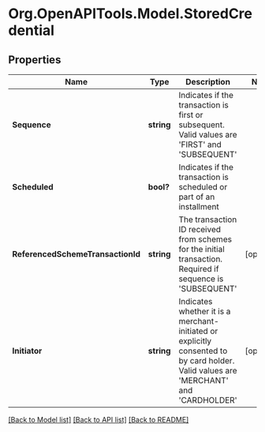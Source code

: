 # Org.OpenAPITools.Model.StoredCredential
## Properties

Name | Type | Description | Notes
------------ | ------------- | ------------- | -------------
**Sequence** | **string** | Indicates if the transaction is first or subsequent. Valid values are &#39;FIRST&#39; and &#39;SUBSEQUENT&#39; | 
**Scheduled** | **bool?** | Indicates if the transaction is scheduled or part of an installment | 
**ReferencedSchemeTransactionId** | **string** | The transaction ID received from schemes for the initial transaction. Required if sequence is &#39;SUBSEQUENT&#39; | [optional] 
**Initiator** | **string** | Indicates whether it is a merchant-initiated or explicitly consented to by card holder. Valid values are &#39;MERCHANT&#39; and &#39;CARDHOLDER&#39; | [optional] 

[[Back to Model list]](../README.md#documentation-for-models) [[Back to API list]](../README.md#documentation-for-api-endpoints) [[Back to README]](../README.md)

